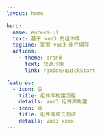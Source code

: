 ```yaml
---
layout: home

hero:
  name: eureka-ui
  text: 基于 vue3 的组件库
  tagline: 掌握 vue3 组件编写
  actions:
    - theme: brand
      text: 快速开始
      link: /guide/quickStart

features:
  - icon: 😄
    title: 组件库构建流程
    details: Vue3 组件库构建
  - icon: 😆
    title: 组件库单元测试
    details: Vue3 xxxx
---
```

